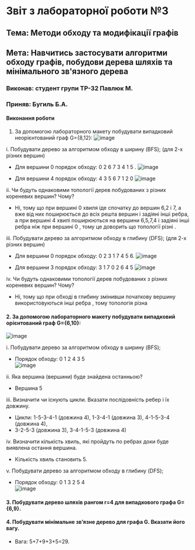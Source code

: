 # Звіт з лабораторної роботи №3 

## Тема: Методи обходу та модифікації графів 

## Мета: Навчитись застосувати алгоритми обходу графів, побудови дерева шляхів та мінімального зв'язного дерева 

### Виконав: студент групи ТР-32 Павлюк М. 
### Приняв: Бугиль Б.А.

#### Виконання роботи 
1. За допомогою лабораторного макету побудувати випадковий неорієнтований граф G={8,12}:
![image](https://user-images.githubusercontent.com/80635778/120109781-95967f00-c173-11eb-9c2a-5c9d1700187c.png)

i. Побудувати дерево за алгоритмом обходу в ширину (BFS); (для 2-х різних вершин)

* Для вершини 0 порядок обходу:  0 2 6 7 3 4 1 5 . 
![image](https://user-images.githubusercontent.com/80635778/120109808-b1018a00-c173-11eb-8a9c-6acc0179185a.png)

* Для вершини 4 порядок обходу: 4 3 5 6 7 1 2 0
![image](https://user-images.githubusercontent.com/80635778/120109855-ddb5a180-c173-11eb-9b7c-d1a8c38f9e52.png)

ii. Чи будуть однаковими топології дерев побудованих з різних кореневих вершин? Чому?
* Ні, тому що при вершині 0 хвиля іде спочатку до вершин 6,2 i 7, а вже від них поширюється до всіх решта вершин і задіяні інші ребра, а при вершині 4 хвилі поширюються на вершини 6,5,7,4  і задіяні інші ребра ніж при вершині 0 , тому це доворить що топології різні .


iii. Побудувати дерево за алгоритмом обходу в глибину (DFS); (для 2-х різних вершин)
* Для вершини 0 порядок обходу:  0 2 3 1 7 4 5 6.
![image](https://user-images.githubusercontent.com/80635778/120109999-8a901e80-c174-11eb-9246-e2ddc4981e9c.png)


* Для вершини 3 порядок обходу: 3 1 7 0 2 6 4 5
![image](https://user-images.githubusercontent.com/80635778/120110014-9e3b8500-c174-11eb-8824-6a52306197db.png)


iv. Чи будуть однаковими топології дерев побудованих з різних кореневих вершин? Чому?
* Ні, тому що при обході в глибину змінивши початкову  вершину використовуються інші ребра , тому топологія різна 

#### 2. За допомогою лабораторного макету побудувати випадковий орієнтований граф G={6,10}:
![image](https://user-images.githubusercontent.com/80635778/120110167-2883e900-c175-11eb-8b11-2e1ff498855c.png)

i. Побудувати дерево за алгоритмом обходу в ширину (BFS);
* Порядок обходу: 0 1 2 4 3 5</br>
![image](https://user-images.githubusercontent.com/80635778/120110436-1f474c00-c176-11eb-84b4-e3cd43aae3a3.png)

ii. Яка вершина (вершини) буде знайдена останньою?
* Вершина 5 </br>

iii. Визначити чи існують цикли. Вказати послідовність ребер і їх довжину.
* Цикли: 1-5-3-4-1 (довжина 4), 1-3-4-1 (довжина 3), 4-1-5-3-4 (довжина 4),
* 3-2-5-3 (довжина 3), 3-4-1-5-3 (довжина 4)

iv. Визначити кількість хвиль, які пройдуть по ребрах доки буде виявлена остання вершина.
* Кількість хвиль становить 5.

v. Побудувати дерево за алгоритмом обходу в глибину (DFS);
* Порядок обходу: 0 1 3 2 5 4</br>
![image](https://user-images.githubusercontent.com/80635778/120110531-882ec400-c176-11eb-85a9-32be94344b48.png)
#### 3. Побудувати дерево шляхів рангом r=4 для випадкового графа G={6,9}.



#### 4. Побудувати мінімальне зв’язне дерево для графа G. Вказати його вагу.


* Вага: 5+7+9+3+5=29. 
